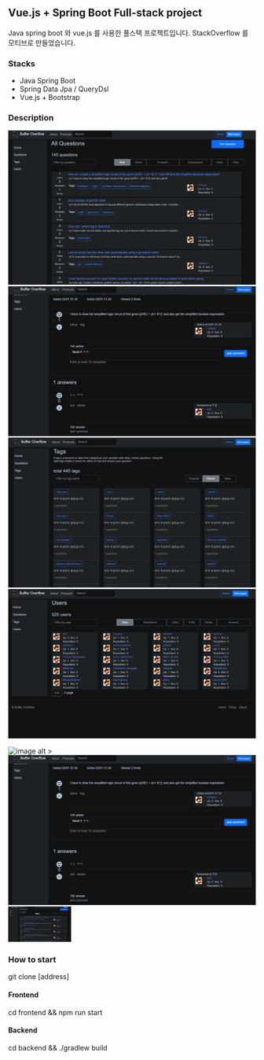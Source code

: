 ## Vue.js + Spring Boot Full-stack project
Java spring boot 와 vue.js 를 사용한 풀스택 프로젝트입니다. StackOverflow 를 모티브로 만들었습니다.

### Stacks
- Java Spring Boot
- Spring Data Jpa / QueryDsl
- Vue.js + Bootstrap

### Description
![ex_screenshot](./backend/src/main/resources/pictures/1.png)
![ex_screenshot](./backend/src/main/resources/pictures/2.png)
![ex_screenshot](./backend/src/main/resources/pictures/3.png)
![ex_screenshot](./backend/src/main/resources/pictures/4.png)

![image alt >]()
![image alt <](./backend/src/main/resources/pictures/2.png)
<img src="./backend/src/main/resources/pictures/1.png" height="72px" width="128px">

### How to start
git clone [address]
#### Frontend
cd frontend && npm run start
#### Backend
cd backend && ./gradlew build


